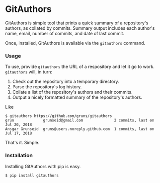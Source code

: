 # GitAuthors

GitAuthors is simple tool that prints a quick summary of a repository's authors,
as collated by commits. Summary output includes each author's name, email,
number of commits, and date of last commit.

Once, installed, GitAuthors is available via the `gitauthors` command.


### Usage

To use, provide `gitauthors` the URL of a respository and let it go to
work. `gitauthors` will, in turn:

  1. Check out the repository into a temporary directory.
  2. Parse the repository's log history.
  3. Collate a list of the repository's authors and their commits.
  4. Output a nicely formatted summary of the repository's authors.

Like

```
$ gitauthors https://github.com/gruns/gitauthors
grun             grunseid@gmail.com              2 commits, last on Jul 20, 2018
Ansgar Grunseid  gruns@users.noreply.github.com  1 commits, last on Jul 17, 2018
```

That's it. Simple.


### Installation

Installing GitAuthors with pip is easy.

```
$ pip install gitauthors
```